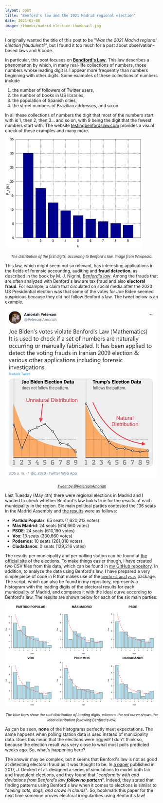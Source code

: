 ```yaml
---
layout: post
title: "Benford's law and the 2021 Madrid regional election"
date: 2021-05-08
image: /thumbs/madrid-election-thumbnail.jpg
---
```

I originally wanted the title of this post to be "*Was the 2021 Madrid regional election fraudulent?*", but I found it too much for a post about observation-based laws and R code.


In particular, this post focuses on [**Bendford's Law**](https://en.wikipedia.org/wiki/Benford%27s_law). This law describes a phenomenon by which, in many real-life collections of numbers, those numbers whose leading digit is 1 appear more frequently than numbers beginning with other digits. Some examples of these collections of numbers include

1. the number of followers of Twitter users,
2. the number of books in US libraries,
3. the population of Spanish cities,
4. the street numbers of Brazilian addresses, and so on.

In all these collections of numbers the digit that most of the numbers start with is 1, then 2, then 3... and so on, with 9 being the digit that the fewest numbers start with.
The website [testingbenfordslaw.com](testingbenfordslaw.com) provides a visual check of these examples and many more.

![](/img/benford-distribution-450px.png)
*<center><small>The distribution of the first digits, according to Benford's law. Image from Wikipedia.</small></center>*

This law, which might seem not so relevant, has interesting applications in the fields of forensic accounting, auditing and **fraud detection**, as described in the book by M. J. Nigrini, [*Benford's law*](https://books.google.es/books/about/Benford_s_Law.html?id=Bh5Vr_I1NZoC). Among the frauds that are often analyzed with Benford's law are tax fraud and also **electoral fraud**. For example, a claim that circulated on social media after the 2020 US Presidential election was that some of the votes for Joe Biden seemed suspicious because they did not follow Benford's law. The tweet below is an example.

![](/img/twitter-benford-500px.png)
[*<center><small>Tweet by @PetersonAmoriah</small></center>*](https://twitter.com/PetersonAmoriah/status/1333593122861846528)

Last Tuesday (May 4th) there were regional elections in Madrid and I wanted to check whether Benford's law holds true for the results of each municipality in the region. Six main political parties contested the 136 seats in the Madrid Assembly and [the results](https://resultados2021.comunidad.madrid/Resultados/Comunidad-de-Madrid/0/es) were as follows:
* **Partido Popular**: 65 seats (1,620,213 votes)
* **Más Madrid**: 24 seats (614,660 votes)
* **PSOE**: 24 seats (610,190 votes)
* **Vox**: 13 seats (330,660 votes)
* **Podemos**: 10 seats (261,010 votes)
* **Ciudadanos**: 0 seats (129,216 votes)

The results per municipality and per polling station can be found at [the official site](https://resultados2021.comunidad.madrid/Mesas/es) of the elections. To make things easier though, I have created two CSV files from this data, which can be found in [my GitHub repository](https://github.com/quesadagranja/blog/tree/main/benfords_law). In addition, to analyze the data using Benford's law, I have prepared a very simple piece of code in R that makes use of the [``benford.analysis``](https://search.r-project.org/CRAN/refmans/benford.analysis/html/benford.html) package. The script, which can also be found in my repository, represents a histogram with the leading digits of the electoral results for each municipality of Madrid, and compares it with the ideal curve according to Benford's law. The results are shown below for each of the six main parties:

![](/img/benford-parties.png)
*<center><small>The blue bars show the real distribution of leading digits, whereas the red curve shows the ideal distribution following Benford's law.</small></center>*

As can be seen, **none** of the histograms perfectly meet expectations. The same happens when polling station data is used instead of municipality data. Does this mean that the elections were rigged? I don't think so, because the election result was very close to what most polls predicted weeks ago. So, what's happening here?

The answer may be complex, but it seems that Benford's law is not as good at detecting electoral fraud as it was thought to be. In [a paper](https://www.cambridge.org/core/journals/political-analysis/article/benfords-law-and-the-detection-of-election-fraud/3B1D64E822371C461AF3C61CE91AAF6D) published in 2017, J. Deckert et al. designed a series of simulations to model both fair and fraudulent elections, and they found that "_conformity with and deviations from Benford's law **follow no pattern**_". Indeed, they stated that finding patterns using Benford's law when it comes to elections is similar to "_seeing cats, dogs, and crows in clouds_". So, bookmark this paper for the next time someone proves electoral irregularities using Benford's law!